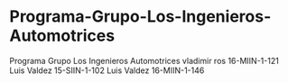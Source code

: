 # Programa-Grupo-Los-Ingenieros-Automotrices
Programa Grupo Los Ingenieros Automotrices vladimir ros 16-MIIN-1-121      Luis Valdez  15-SIIN-1-102     Luis Valdez  16-MIIN-1-146
